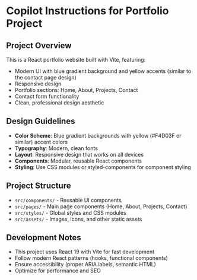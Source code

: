 # Copilot Instructions for Portfolio Project

<!-- Use this file to provide workspace-specific custom instructions to Copilot. For more details, visit https://code.visualstudio.com/docs/copilot/copilot-customization#_use-a-githubcopilotinstructionsmd-file -->

## Project Overview
This is a React portfolio website built with Vite, featuring:
- Modern UI with blue gradient background and yellow accents (similar to the contact page design)
- Responsive design
- Portfolio sections: Home, About, Projects, Contact
- Contact form functionality
- Clean, professional design aesthetic

## Design Guidelines
- **Color Scheme**: Blue gradient backgrounds with yellow (#F4D03F or similar) accent colors
- **Typography**: Modern, clean fonts
- **Layout**: Responsive design that works on all devices
- **Components**: Modular, reusable React components
- **Styling**: Use CSS modules or styled-components for component styling

## Project Structure
- `src/components/` - Reusable UI components
- `src/pages/` - Main page components (Home, About, Projects, Contact)
- `src/styles/` - Global styles and CSS modules
- `src/assets/` - Images, icons, and other static assets

## Development Notes
- This project uses React 19 with Vite for fast development
- Follow modern React patterns (hooks, functional components)
- Ensure accessibility (proper ARIA labels, semantic HTML)
- Optimize for performance and SEO
